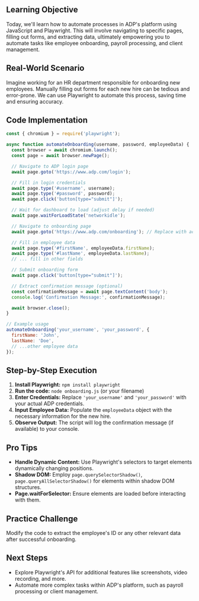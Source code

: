 ## Learning Objective

Today, we'll learn how to automate processes in ADP's platform using JavaScript and Playwright. This will involve navigating to specific pages, filling out forms, and extracting data, ultimately empowering you to automate tasks like employee onboarding, payroll processing, and client management.

## Real-World Scenario

Imagine working for an HR department responsible for onboarding new employees. Manually filling out forms for each new hire can be tedious and error-prone. We can use Playwright to automate this process, saving time and ensuring accuracy.

## Code Implementation

```javascript
const { chromium } = require('playwright');

async function automateOnboarding(username, password, employeeData) {
  const browser = await chromium.launch();
  const page = await browser.newPage();

  // Navigate to ADP login page
  await page.goto('https://www.adp.com/login'); 

  // Fill in login credentials
  await page.type('#username', username);
  await page.type('#password', password);
  await page.click('button[type="submit"]');

  // Wait for dashboard to load (adjust delay if needed)
  await page.waitForLoadState('networkidle');

  // Navigate to onboarding page
  await page.goto('https://www.adp.com/onboarding'); // Replace with actual URL

  // Fill in employee data
  await page.type('#firstName', employeeData.firstName);
  await page.type('#lastName', employeeData.lastName);
  // ... fill in other fields

  // Submit onboarding form
  await page.click('button[type="submit"]');

  // Extract confirmation message (optional)
  const confirmationMessage = await page.textContent('body');
  console.log('Confirmation Message:', confirmationMessage);

  await browser.close();
}

// Example usage
automateOnboarding('your_username', 'your_password', {
  firstName: 'John',
  lastName: 'Doe',
  // ...other employee data
});
```

## Step-by-Step Execution

1. **Install Playwright:** `npm install playwright`
2. **Run the code:** `node onboarding.js` (or your filename)
3. **Enter Credentials:** Replace `'your_username'` and `'your_password'` with your actual ADP credentials.
4. **Input Employee Data:** Populate the `employeeData` object with the necessary information for the new hire.
5. **Observe Output:** The script will log the confirmation message (if available) to your console.

## Pro Tips

* **Handle Dynamic Content:** Use Playwright's selectors to target elements dynamically changing positions.
* **Shadow DOM:** Employ `page.querySelectorShadow()`, `page.queryAllSelectorShadow()` for elements within shadow DOM structures.
* **Page.waitForSelector:** Ensure elements are loaded before interacting with them.

## Practice Challenge

Modify the code to extract the employee's ID or any other relevant data after successful onboarding.


## Next Steps

* Explore Playwright's API for additional features like screenshots, video recording, and more.
* Automate more complex tasks within ADP's platform, such as payroll processing or client management.



